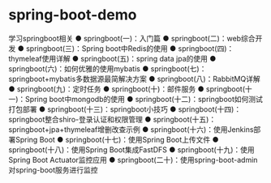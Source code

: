 # spring-boot-demo
学习springboot相关
  ● springboot(一)：入门篇
  ● springboot(二)：web综合开发
  ● springboot(三)：Spring boot中Redis的使用
  ● springboot(四)：thymeleaf使用详解
  ● springboot(五)：spring data jpa的使用
  ● springboot(六)：如何优雅的使用mybatis
  ● springboot(七)：springboot+mybatis多数据源最简解决方案
  ● springboot(八)：RabbitMQ详解
  ● springboot(九)：定时任务
  ● springboot(十)：邮件服务
  ● springboot(十一)：Spring boot中mongodb的使用
  ● springboot(十二)：springboot如何测试打包部署
  ● springboot(十三)：springboot小技巧
  ● springboot(十四)：springboot整合shiro-登录认证和权限管理
  ● springboot(十五)：springboot+jpa+thymeleaf增删改查示例
  ● springboot(十六)：使用Jenkins部署Spring Boot
  ● springboot(十七)：使用Spring Boot上传文件
  ● springboot(十八)：使用Spring Boot集成FastDFS
  ● springboot(十九)：使用Spring Boot Actuator监控应用
  ● springboot(二十)：使用spring-boot-admin对spring-boot服务进行监控
